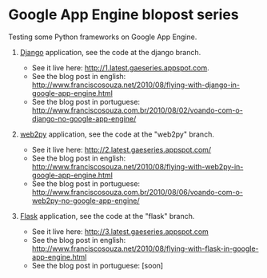 # Google App Engine blopost series

Testing some Python frameworks on Google App Engine.

 1. [Django](http://www.djangoproject.com "Django") application, see the code at the django branch.
    - See it live here: <http://1.latest.gaeseries.appspot.com>.
    - See the blog post in english: <http://www.franciscosouza.net/2010/08/flying-with-django-in-google-app-engine.html>
    - See the blog post in portuguese: <http://www.franciscosouza.com.br/2010/08/02/voando-com-o-django-no-google-app-engine/>

 2. [web2py](http://www.web2py.com "web2py") application, see the code at the "web2py" branch.
    - See it live here: <http://2.latest.gaeseries.appspot.com/>
    - See the blog post in english: <http://www.franciscosouza.net/2010/08/flying-with-web2py-in-google-app-engine.html>
    - See the blog post in portuguese: <http://www.franciscosouza.com.br/2010/08/06/voando-com-o-web2py-no-google-app-engine/>

 3. [Flask](http://flask.pocoo.org "Flask") application, see the code at the "flask" branch.
    - See it live here: <http://3.latest.gaeseries.appspot.com>
    - See the blog post in english: <http://www.franciscosouza.net/2010/08/flying-with-flask-in-google-app-engine.html>
    - See the blog post in portuguese: [soon]
